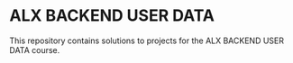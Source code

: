 # ALX BACKEND USER DATA

This repository contains solutions to projects for the ALX BACKEND USER DATA course.
